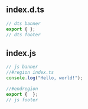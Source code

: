 ## index.d.ts

```ts
// dts banner
export { };
// dts footer
```

## index.js

```js
// js banner
//#region index.ts
console.log("Hello, world!");

//#endregion
export {  };
// js footer
```
